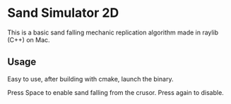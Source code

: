 # Sand Simulator 2D

This is a basic sand falling mechanic replication algorithm made in raylib (C++) on Mac.

## Usage

Easy to use, after building with cmake, launch the binary.

Press Space to enable sand falling from the crusor. Press again to disable.

